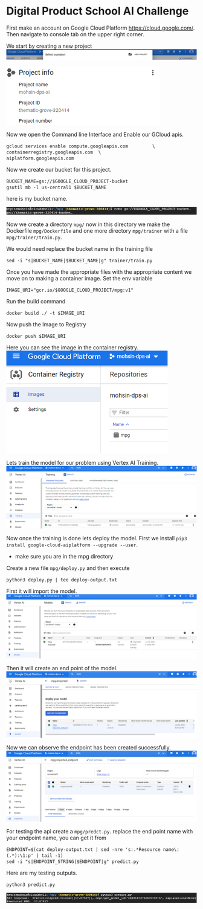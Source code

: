 # Digital Product School AI Challenge
First make an account on Google Cloud Platform https://cloud.google.com/.
Then navigate to console tab on the upper right corner.

We start by creating a new project 
![img.png](images/img.png)

![img_1.png](images/img_1.png)

Now we open the Command line Interface and Enable our GCloud apis.
```
gcloud services enable compute.googleapis.com         \
containerregistry.googleapis.com  \
aiplatform.googleapis.com
```

Now we create our bucket for this project.
```
BUCKET_NAME=gs://$GOOGLE_CLOUD_PROJECT-bucket
gsutil mb -l us-central1 $BUCKET_NAME
```
here is my bucket name.

![img_2.png](images/img_2.png)

Now we create a directory ``` mpg/ ``` 
now in this directory we make the Dockerfile ``` mpg/Dockerfile ``` 
and one more directory ``` mpg/trainer ``` 
with a file ``` mpg/trainer/train.py ```.

We would need replace the bucket name in the training file

```
sed -i "s|BUCKET_NAME|$BUCKET_NAME|g" trainer/train.py
```

Once you have made the appropriate files with the appropriate content we move on to making a container image.
Set the env variable 
``` 
IMAGE_URI="gcr.io/$GOOGLE_CLOUD_PROJECT/mpg:v1" 
```
Run the build command 
```
docker build ./ -t $IMAGE_URI
```
Now push the Image to Registry
```
docker push $IMAGE_URI
```
Here you can see the image in the container registry.
![img_3.png](images/img_3.png)


Lets train the model for our problem using Vertex AI Training.
![img_4.png](images/img_4.png)

Now once the training is done lets deploy the model. First we install  ``` pip3 install google-cloud-aiplatform --upgrade --user ```.
* make sure you are in the mpg directory

Create a new file ``` mpg/deploy.py ``` and then execute
``` 
python3 deploy.py | tee deploy-output.txt 
```
First it will import the model.
![img_5.png](images/img_5.png)

Then it will create an end point of the model.
![img_6.png](images/img_6.png)

Now we can observe the endpoint has been created successfully.
![img_7.png](images/img_7.png)

For testing the api create a ``` mpg/predct.py ```. replace the end point name with your endpoint name, you can get it from 
``` 
ENDPOINT=$(cat deploy-output.txt | sed -nre 's:.*Resource name\: (.*):\1:p' | tail -1)
sed -i "s|ENDPOINT_STRING|$ENDPOINT|g" predict.py
```

Here are my testing outputs.
```
python3 predict.py

```
![img_8.png](images/img_8.png)